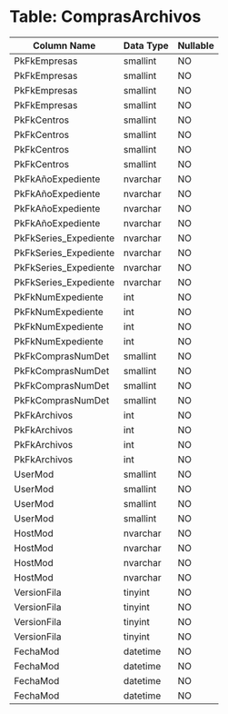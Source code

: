 # Table: ComprasArchivos

| Column Name | Data Type | Nullable |
|-------------|-----------|----------|
| PkFkEmpresas | smallint | NO |
| PkFkEmpresas | smallint | NO |
| PkFkEmpresas | smallint | NO |
| PkFkEmpresas | smallint | NO |
| PkFkCentros | smallint | NO |
| PkFkCentros | smallint | NO |
| PkFkCentros | smallint | NO |
| PkFkCentros | smallint | NO |
| PkFkAñoExpediente | nvarchar | NO |
| PkFkAñoExpediente | nvarchar | NO |
| PkFkAñoExpediente | nvarchar | NO |
| PkFkAñoExpediente | nvarchar | NO |
| PkFkSeries_Expediente | nvarchar | NO |
| PkFkSeries_Expediente | nvarchar | NO |
| PkFkSeries_Expediente | nvarchar | NO |
| PkFkSeries_Expediente | nvarchar | NO |
| PkFkNumExpediente | int | NO |
| PkFkNumExpediente | int | NO |
| PkFkNumExpediente | int | NO |
| PkFkNumExpediente | int | NO |
| PkFkComprasNumDet | smallint | NO |
| PkFkComprasNumDet | smallint | NO |
| PkFkComprasNumDet | smallint | NO |
| PkFkComprasNumDet | smallint | NO |
| PkFkArchivos | int | NO |
| PkFkArchivos | int | NO |
| PkFkArchivos | int | NO |
| PkFkArchivos | int | NO |
| UserMod | smallint | NO |
| UserMod | smallint | NO |
| UserMod | smallint | NO |
| UserMod | smallint | NO |
| HostMod | nvarchar | NO |
| HostMod | nvarchar | NO |
| HostMod | nvarchar | NO |
| HostMod | nvarchar | NO |
| VersionFila | tinyint | NO |
| VersionFila | tinyint | NO |
| VersionFila | tinyint | NO |
| VersionFila | tinyint | NO |
| FechaMod | datetime | NO |
| FechaMod | datetime | NO |
| FechaMod | datetime | NO |
| FechaMod | datetime | NO |
